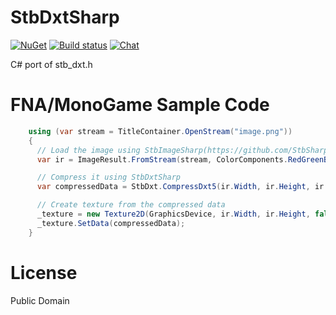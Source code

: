 # StbDxtSharp
[![NuGet](https://img.shields.io/nuget/v/StbDxtSharp.svg)](https://www.nuget.org/packages/StbDxtSharp/) [![Build status](https://ci.appveyor.com/api/projects/status/a9g2mnxnd279g2ax?svg=true)](https://ci.appveyor.com/project/RomanShapiro/stbdxtsharp) [![Chat](https://img.shields.io/discord/628186029488340992.svg)](https://discord.gg/ZeHxhCY)

C# port of stb_dxt.h

# FNA/MonoGame Sample Code
```c#
    using (var stream = TitleContainer.OpenStream("image.png"))
    {
      // Load the image using StbImageSharp(https://github.com/StbSharp/StbImageSharp)
      var ir = ImageResult.FromStream(stream, ColorComponents.RedGreenBlueAlpha);

      // Compress it using StbDxtSharp
      var compressedData = StbDxt.CompressDxt5(ir.Width, ir.Height, ir.Data);

      // Create texture from the compressed data
      _texture = new Texture2D(GraphicsDevice, ir.Width, ir.Height, false, SurfaceFormat.Dxt5);
      _texture.SetData(compressedData);
    }
```

# License
Public Domain
